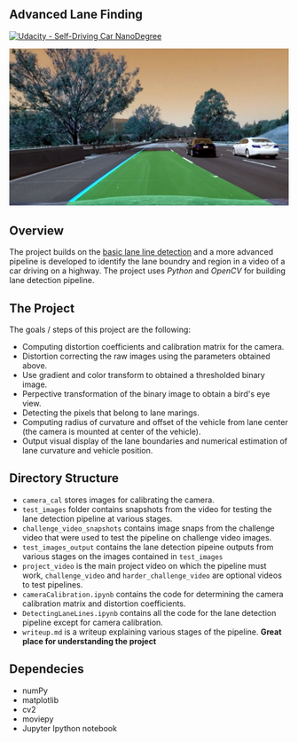 ## Advanced Lane Finding
[![Udacity - Self-Driving Car NanoDegree](https://s3.amazonaws.com/udacity-sdc/github/shield-carnd.svg)](http://www.udacity.com/drive)

![Detected Region](./output_images/final_output/final_5.jpg)

Overview
-----
The project builds on the [basic lane line detection](https://github.com/imayank/Finding-Lane-Lines-on-the-Road) and a more advanced pipeline is developed to identify the lane boundry and region in a video of a car driving on a highway. The project uses *Python* and *OpenCV* for building lane detection pipeline.

The Project
---
The goals / steps of this project are the following:

* Computing distortion coefficients and calibration matrix for the camera.
* Distortion correcting the raw images using the parameters obtained above.
* Use gradient and color transform to obtained a thresholded binary image.
* Perpective transformation of the binary image to obtain a bird's eye view.
* Detecting the pixels that belong to lane marings.
* Computing radius of curvature and offset of the vehicle from lane center (the camera is mounted at center of the vehicle).
* Output visual display of the lane boundaries and numerical estimation of lane curvature and vehicle position.

Directory Structure
---

* `camera_cal` stores images for calibrating the camera.
* `test_images` folder contains snapshots from the video for testing the lane detection pipeline at various stages.
* `challenge_video_snapshots` contains image snaps from the challenge video that were used to test the pipeline on challenge video images.
* `test_images_output` contains the lane detection pipeine outputs from various stages on the images contained in `test_images`
* `project_video` is the main project video on which the pipeline must work, `challenge_video` and `harder_challenge_video` are optional videos to test pipelines.
* `cameraCalibration.ipynb` contains the code for determining the camera calibration matrix and distortion coefficients.
* `DetectingLaneLines.ipynb` contains all the code for the lane detection pipeline except for camera calibration.
* `writeup.md` is a writeup explaining various stages of the pipeline. **Great place for understanding the project**

Dependecies
---
* numPy
* matplotlib
* cv2
* moviepy
* Jupyter Ipython notebook
